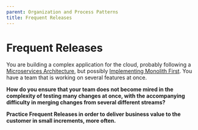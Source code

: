 ```yaml
---
parent: Organization and Process Patterns
title: Frequent Releases
---
```

# Frequent Releases

You are building a complex application for the cloud, probably following a [Microservices Architecture](), but possibly [Implementing Monolith First]().  You have a team that is working on several features at once.  

**How do you ensure that your team does not become mired in the complexity of testing many changes at once, with the accompanying difficulty in merging changes from several different streams?**



**Practice Frequent Releases in order to deliver business value to the customer in small increments, more often.**
